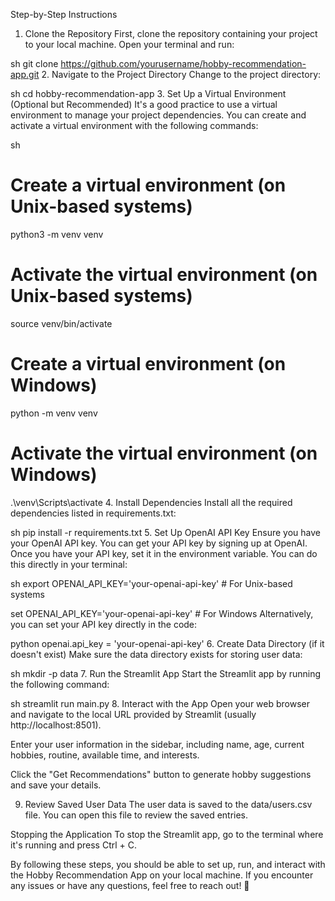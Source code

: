 Step-by-Step Instructions
1. Clone the Repository
First, clone the repository containing your project to your local machine. Open your terminal and run:

sh
git clone https://github.com/yourusername/hobby-recommendation-app.git
2. Navigate to the Project Directory
Change to the project directory:

sh
cd hobby-recommendation-app
3. Set Up a Virtual Environment (Optional but Recommended)
It's a good practice to use a virtual environment to manage your project dependencies. You can create and activate a virtual environment with the following commands:

sh
# Create a virtual environment (on Unix-based systems)
python3 -m venv venv

# Activate the virtual environment (on Unix-based systems)
source venv/bin/activate

# Create a virtual environment (on Windows)
python -m venv venv

# Activate the virtual environment (on Windows)
.\venv\Scripts\activate
4. Install Dependencies
Install all the required dependencies listed in requirements.txt:

sh
pip install -r requirements.txt
5. Set Up OpenAI API Key
Ensure you have your OpenAI API key. You can get your API key by signing up at OpenAI. Once you have your API key, set it in the environment variable. You can do this directly in your terminal:

sh
export OPENAI_API_KEY='your-openai-api-key'  # For Unix-based systems

set OPENAI_API_KEY='your-openai-api-key'  # For Windows
Alternatively, you can set your API key directly in the code:

python
openai.api_key = 'your-openai-api-key'
6. Create Data Directory (if it doesn't exist)
Make sure the data directory exists for storing user data:

sh
mkdir -p data
7. Run the Streamlit App
Start the Streamlit app by running the following command:

sh
streamlit run main.py
8. Interact with the App
Open your web browser and navigate to the local URL provided by Streamlit (usually http://localhost:8501).

Enter your user information in the sidebar, including name, age, current hobbies, routine, available time, and interests.

Click the "Get Recommendations" button to generate hobby suggestions and save your details.

9. Review Saved User Data
The user data is saved to the data/users.csv file. You can open this file to review the saved entries.

Stopping the Application
To stop the Streamlit app, go to the terminal where it's running and press Ctrl + C.

By following these steps, you should be able to set up, run, and interact with the Hobby Recommendation App on your local machine. If you encounter any issues or have any questions, feel free to reach out! 🚀